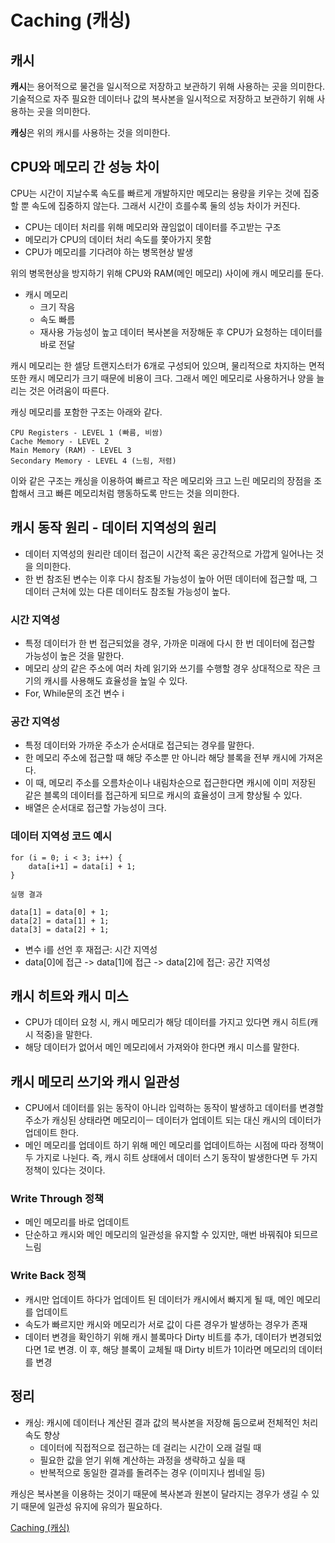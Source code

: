 # Caching (캐싱)

## 캐시
<b>캐시</b>는 용어적으로 물건을 일시적으로 저장하고 보관하기 위해 사용하는 곳을 의미한다. 기술적으로 자주 필요한 데이터나 값의 복사본을 일시적으로 저장하고 보관하기 위해 사용하는 곳을 의미한다.   

<b>캐싱</b>은 위의 캐시를 사용하는 것을 의미한다.   

## CPU와 메모리 간 성능 차이
CPU는 시간이 지날수록 속도를 빠르게 개발하지만 메모리는 용량을 키우는 것에 집중할 뿐 속도에 집중하지 않는다. 그래서 시간이 흐를수록 둘의 성능 차이가 커진다.   

* CPU는 데이터 처리를 위해 메모리와 끊임없이 데이터를 주고받는 구조
* 메모리가 CPU의 데이터 처리 속도를 쫓아가지 못함
* CPU가 메모리를 기다려야 하는 병목현상 발생   

위의 병목현상을 방지하기 위해 CPU와 RAM(메인 메모리) 사이에 캐시 메모리를 둔다.   

* 캐시 메모리
    * 크기 작음
    * 속도 빠름
    * 재사용 가능성이 높고 데이터 복사본을 저장해둔 후 CPU가 요청하는 데이터를 바로 전달   

캐시 메모리는 한 셀당 트랜지스터가 6개로 구성되어 있으며, 물리적으로 차지하는 면적 또한 캐시 메모리가 크기 때문에 비용이 크다. 그래서 메인 메모리로 사용하거나 양을 늘리는 것은 어려움이 따른다.   

캐싱 메모리를 포함한 구조는 아래와 같다.
```
CPU Registers - LEVEL 1 (빠름, 비쌈)
Cache Memory - LEVEL 2
Main Memory (RAM) - LEVEL 3
Secondary Memory - LEVEL 4 (느림, 저렴)
```
이와 같은 구조는 캐싱을 이용하여 빠르고 작은 메모리와 크고 느린 메모리의 장점을 조합해서 크고 빠른 메모리처럼 행동하도록 만드는 것을 의미한다.   

## 캐시 동작 원리 - 데이터 지역성의 원리
* 데이터 지역성의 원리란 데이터 접근이 시간적 혹은 공간적으로 가깝게 일어나는 것을 의미한다.
* 한 번 참조된 변수는 이후 다시 참조될 가능성이 높아 어떤 데이터에 접근할 때, 그 데이터 근처에 있는 다른 데이터도 참조될 가능성이 높다.   

### 시간 지역성
* 특정 데이터가 한 번 접근되었을 경우, 가까운 미래에 다시 한 번 데이터에 접근할 가능성이 높은 것을 말한다.
* 메모리 상의 같은 주소에 여러 차례 읽기와 쓰기를 수행할 경우 상대적으로 작은 크기의 캐시를 사용해도 효율성을 높일 수 있다.
* For, While문의 조건 변수 i   

### 공간 지역성
* 특정 데이터와 가까운 주소가 순서대로 접근되는 경우를 말한다.
* 한 메모리 주소에 접근할 때 해당 주소뿐 만 아니라 해당 블록을 전부 캐시에 가져온다.
* 이 때, 메모리 주소를 오름차순이나 내림차순으로 접근한다면 캐시에 이미 저장된 같은 블록의 데이터를 접근하게 되므로 캐시의 효율성이 크게 향상될 수 있다.
* 배열은 순서대로 접근할 가능성이 크다.   

### 데이터 지역성 코드 예시
```
for (i = 0; i < 3; i++) {
    data[i+1] = data[i] + 1;
}

실행 결과

data[1] = data[0] + 1;
data[2] = data[1] + 1;
data[3] = data[2] + 1;
```
* 변수 i를 선언 후 재접근: 시간 지역성
* data[0]에 접근 -> data[1]에 접근 -> data[2]에 접근: 공간 지역성   

## 캐시 히트와 캐시 미스
* CPU가 데이터 요청 시, 캐시 메모리가 해당 데이터를 가지고 있다면 캐시 히트(캐시 적중)을 말한다.
* 해당 데이터가 없어서 메인 메모리에서 가져와야 한다면 캐시 미스를 말한다.   

## 캐시 메모리 쓰기와 캐시 일관성
* CPU에서 데이터를 읽는 동작이 아니라 입력하는 동작이 발생하고 데이터를 변경할 주소가 캐싱된 상태라면 메모리이ㅡ 데이터가 업데이트 되는 대신 캐시의 데이터가 업데이트 한다.
* 메인 메모리를 업데이트 하기 위해 메인 메모리를 업데이트하는 시점에 따라 정책이 두 가지로 나뉜다. 즉, 캐시 히트 상태에서 데이터 스기 동작이 발생한다면 두 가지 정책이 있다는 것이다.   

### Write Through 정책
* 메인 메모리를 바로 업데이트
* 단순하고 캐시와 메인 메모리의 일관성을 유지할 수 있지만, 매번 바꿔줘야 되므르 느림   

### Write Back 정책
* 캐시만 업데이트 하다가 업데이트 된 데이터가 캐시에서 빠지게 될 때, 메인 메모리를 업데이트
* 속도가 빠르지만 캐시와 메모리가 서로 값이 다른 경우가 발생하는 경우가 존재
* 데이터 변경을 확인하기 위해 캐시 블록마다 Dirty 비트를 추가, 데이터가 변경되었다면 1로 변경. 이 후, 해당 블록이 교체될 때 Dirty 비트가 1이라면 메모리의 데이터를 변경

## 정리
* 캐싱: 캐시에 데이터나 계산된 결과 값의 복사본을 저장해 둠으로써 전체적인 처리 속도 향상
    * 데이터에 직접적으로 접근하는 데 걸리는 시간이 오래 걸릴 때
    * 필요한 값을 얻기 위해 계산하는 과정을 생략하고 싶을 때
    * 반복적으로 동일한 결과를 돌려주는 경우 (이미지나 썸네일 등)

캐싱은 복사본을 이용하는 것이기 때문에 복사본과 원본이 달라지는 경우가 생길 수 있기 때문에 일관성 유지에 유의가 필요하다.

[Caching (캐싱)](https://www.youtube.com/watch?v=JBFT4KyEvoY)